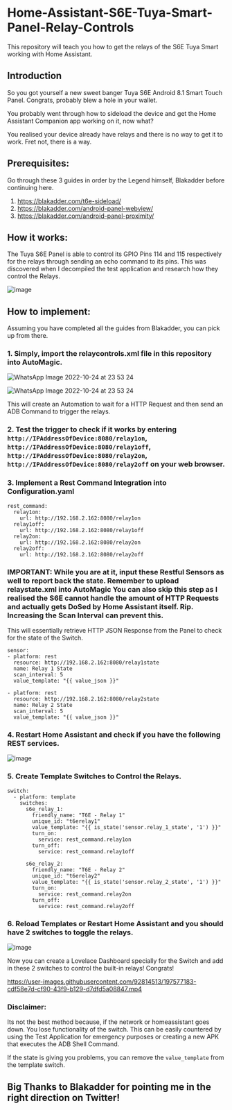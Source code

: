 # Home-Assistant-S6E-Tuya-Smart-Panel-Relay-Controls
This repository will teach you how to get the relays of the S6E Tuya Smart working with Home Assistant.

## Introduction
So you got yourself a new sweet banger Tuya S6E Android 8.1 Smart Touch Panel. Congrats, probably blew a hole in your wallet. 

You probably went through how to sideload the device and get the Home Assistant Companion app working on it, now what?

You realised your device already have relays and there is no way to get it to work. Fret not, there is a way.

## Prerequisites:

Go through these 3 guides in order by the Legend himself, Blakadder before continuing here.
1. https://blakadder.com/t6e-sideload/
2. https://blakadder.com/android-panel-webview/
3. https://blakadder.com/android-panel-proximity/

## How it works:

The Tuya S6E Panel is able to control its GPIO Pins 114 and 115 respectively for the relays through sending an echo command to its pins. This was discovered when I decompiled the test application and research how they control the Relays.

![image](https://user-images.githubusercontent.com/92814513/197569655-07def5cc-fdd2-432c-974c-3565f820dc29.png)

## How to implement:

Assuming you have completed all the guides from Blakadder, you can pick up from there.

### 1. Simply, import the relaycontrols.xml file in this repository into AutoMagic.

![WhatsApp Image 2022-10-24 at 23 53 24](https://user-images.githubusercontent.com/92814513/197570504-7836d4ed-8322-4469-abfd-c1e0d62a36fe.jpg)

![WhatsApp Image 2022-10-24 at 23 53 24](https://user-images.githubusercontent.com/92814513/197570535-c3206c82-3e3d-45e6-948d-fd97522ef338.jpg)

This will create an Automation to wait for a HTTP Request and then send an ADB Command to trigger the relays.

### 2. Test the trigger to check if it works by entering `http://IPAddressOfDevice:8080/relay1on`, `http://IPAddressOfDevice:8080/relay1off`, `http://IPAddressOfDevice:8080/relay2on`, `http://IPAddressOfDevice:8080/relay2off` on your web browser.

### 3. Implement a Rest Command Integration into Configuration.yaml

```  
rest_command:
  relay1on:
    url: http://192.168.2.162:8080/relay1on
  relay1off:
    url: http://192.168.2.162:8080/relay1off
  relay2on:
    url: http://192.168.2.162:8080/relay2on
  relay2off:
    url: http://192.168.2.162:8080/relay2off
```
### IMPORTANT: While you are at it, input these Restful Sensors as well to report back the state. Remember to upload relaystate.xml into AutoMagic You can also skip this step as I realised the S6E cannot handle the amount of HTTP Requests and actually gets DoSed by Home Assistant itself. Rip. Increasing the Scan Interval can prevent this.

This will essentially retrieve HTTP JSON Response from the Panel to check for the state of the Switch.

```
sensor:  
- platform: rest
  resource: http://192.168.2.162:8080/relay1state
  name: Relay 1 State
  scan_interval: 5
  value_template: "{{ value_json }}"

- platform: rest
  resource: http://192.168.2.162:8080/relay2state
  name: Relay 2 State
  scan_interval: 5
  value_template: "{{ value_json }}"
```

### 4. Restart Home Assistant and check if you have the following REST services.

![image](https://user-images.githubusercontent.com/92814513/197571538-8e0fc0a1-8f40-431f-b854-e7feaf9486b3.png)



### 5. Create Template Switches to Control the Relays.

```
switch:
  - platform: template
    switches:
      s6e_relay_1:
        friendly_name: "T6E - Relay 1"
        unique_id: "t6erelay1"
        value_template: "{{ is_state('sensor.relay_1_state', '1') }}"
        turn_on:
          service: rest_command.relay1on
        turn_off:
          service: rest_command.relay1off

      s6e_relay_2:
        friendly_name: "T6E - Relay 2"
        unique_id: "t6erelay2"
        value_template: "{{ is_state('sensor.relay_2_state', '1') }}"
        turn_on:
          service: rest_command.relay2on
        turn_off:
          service: rest_command.relay2off
```

### 6. Reload Templates or Restart Home Assistant and you should have 2 switches to toggle the relays.

![image](https://user-images.githubusercontent.com/92814513/197572087-87bf3cf3-4009-4198-819d-c85226d8661c.png)


Now you can create a Lovelace Dashboard specially for the Switch and add in these 2 switches to control the built-in relays! Congrats!



https://user-images.githubusercontent.com/92814513/197577183-cdf58e7d-cf90-43f9-b129-d7dfd5a08847.mp4




### Disclaimer:

Its not the best method because, if the network or homeassistant goes down. You lose functionality of the switch. This can be easily countered by using the Test Application for emergency purposes or creating a new APK that executes the ADB Shell Command.

If the state is giving you problems, you can remove the `value_template` from the template switch.

## Big Thanks to Blakadder for pointing me in the right direction on Twitter!
